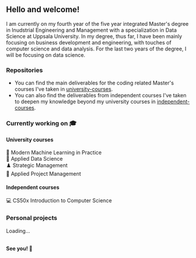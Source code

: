 ## Hello and welcome!

I am currently on my fourth year of the five year integrated Master's degree in Inudstrial Engineering and Management with a specialization in Data Science at Uppsala University. In my degree, thus far, I have been mainly focusing on business development and engineering, with touches of computer science and data analysis. For the last two years of the degree, I will be focusing on data science.

### Repositories
- You can find the main deliverables for the coding related Master's courses I've taken in [university-courses](https://github.com/alexandersundquist/university-courses).
- You can also find the deliverables from independent courses I've taken to deepen my knowledge beyond my university courses in [independent-courses](https://github.com/alexandersundquist/independent-courses).

### Currently working on 🎓

#### University courses
  🤖 Modern Machine Learning in Practice  
  🔭 Applied Data Science  
  ♟️ Strategic Management  
  🎯 Applied Project Management

#### Independent courses
  💻 CS50x Introduction to Computer Science

### Personal projects
Loading...  
&nbsp;

**See you! 👋**

<!---
alexandersundquist/alexandersundquist is a ✨ special ✨ repository because its `README.md` (this file) appears on your GitHub profile.
You can click the Preview link to take a look at your changes.
--->
